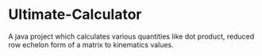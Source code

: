 # Ultimate-Calculator
A java project which calculates various quantities like dot product, reduced row echelon form of a matrix to kinematics values.
